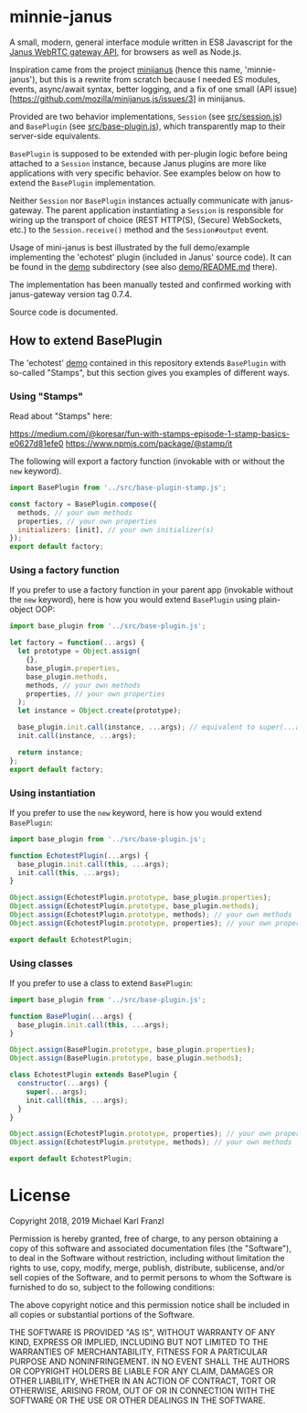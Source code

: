 # minnie-janus

A small, modern, general interface module written in ES8 Javascript for the [Janus WebRTC gateway
API](https://janus.conf.meetecho.com/docs/rest.html), for browsers as well as Node.js.

Inspiration came from the project [minijanus](https://github.com/mozilla/minijanus.js) (hence this
name, 'minnie-janus'), but this is a rewrite from scratch because I needed ES modules, events,
async/await syntax, better logging, and a fix of one small (API
issue)[https://github.com/mozilla/minijanus.js/issues/3] in minijanus.

Provided are two behavior implementations, `Session` (see [src/session.js](src/session.js)) and
`BasePlugin` (see [src/base-plugin.js](src/base-plugin.js)), which transparently map to their
server-side equivalents.

`BasePlugin` is supposed to be extended with per-plugin logic before being attached to a `Session`
instance, because Janus plugins are more like applications with very specific behavior. See
examples below on how to extend the `BasePlugin` implementation.

Neither `Session` nor `BasePlugin` instances actually communicate with janus-gateway. The parent
application instantiating a `Session` is responsible for wiring up the transport of choice (REST
HTTP(S), (Secure) WebSockets, etc.) to the `Session.receive()` method and the `Session#output`
event.

Usage of mini-janus is best illustrated by the full demo/example implementing the 'echotest' plugin
(included in Janus' source code). It can be found in the [demo](demo) subdirectory (see also
[demo/README.md](demo/README.md) there).

The implementation has been manually tested and confirmed working with janus-gateway version tag
0.7.4.

Source code is documented.


## How to extend BasePlugin

The 'echotest' [demo](demo) contained in this repository extends `BasePlugin` with so-called
"Stamps", but this section gives you examples of different ways.

### Using "Stamps"

Read about "Stamps" here:

https://medium.com/@koresar/fun-with-stamps-episode-1-stamp-basics-e0627d81efe0
https://www.npmjs.com/package/@stamp/it

The following will export a factory function (invokable with or without the `new` keyword).

```javascript
import BasePlugin from '../src/base-plugin-stamp.js';

const factory = BasePlugin.compose({
  methods, // your own methods
  properties, // your own properties
  initializers: [init], // your own initializer(s)
});
export default factory;
```


### Using a factory function

If you prefer to use a factory function in your parent app (invokable without the `new` keyword),
here is how you would extend `BasePlugin` using plain-object OOP:

```javascript
import base_plugin from '../src/base-plugin.js';

let factory = function(...args) {
  let prototype = Object.assign(
    {},
    base_plugin.properties,
    base_plugin.methods,
    methods, // your own methods
    properties, // your own properties
  );
  let instance = Object.create(prototype);

  base_plugin.init.call(instance, ...args); // equivalent to super(...args)
  init.call(instance, ...args);

  return instance;
};
export default factory;
```


### Using instantiation

If you prefer to use the `new` keyword, here is how you would extend `BasePlugin`:

```javascript
import base_plugin from '../src/base-plugin.js';

function EchotestPlugin(...args) {
  base_plugin.init.call(this, ...args);
  init.call(this, ...args);
}

Object.assign(EchotestPlugin.prototype, base_plugin.properties);
Object.assign(EchotestPlugin.prototype, base_plugin.methods);
Object.assign(EchotestPlugin.prototype, methods); // your own methods
Object.assign(EchotestPlugin.prototype, properties); // your own properties

export default EchotestPlugin;
```


### Using classes

If you prefer to use a class to extend `BasePlugin`:

```javascript
import base_plugin from '../src/base-plugin.js';

function BasePlugin(...args) {
  base_plugin.init.call(this, ...args);
}

Object.assign(BasePlugin.prototype, base_plugin.properties);
Object.assign(BasePlugin.prototype, base_plugin.methods);

class EchotestPlugin extends BasePlugin {
  constructor(...args) {
    super(...args);
    init.call(this, ...args);
  }
}

Object.assign(EchotestPlugin.prototype, properties); // your own properties
Object.assign(EchotestPlugin.prototype, methods); // your own methods

export default EchotestPlugin;
```

# License

Copyright 2018, 2019 Michael Karl Franzl

Permission is hereby granted, free of charge, to any person obtaining a copy of this software and
associated documentation files (the "Software"), to deal in the Software without restriction,
including without limitation the rights to use, copy, modify, merge, publish, distribute,
sublicense, and/or sell copies of the Software, and to permit persons to whom the Software is
furnished to do so, subject to the following conditions:

The above copyright notice and this permission notice shall be included in all copies or substantial
portions of the Software.

THE SOFTWARE IS PROVIDED "AS IS", WITHOUT WARRANTY OF ANY KIND, EXPRESS OR IMPLIED, INCLUDING BUT
NOT LIMITED TO THE WARRANTIES OF MERCHANTABILITY, FITNESS FOR A PARTICULAR PURPOSE AND
NONINFRINGEMENT. IN NO EVENT SHALL THE AUTHORS OR COPYRIGHT HOLDERS BE LIABLE FOR ANY CLAIM, DAMAGES
OR OTHER LIABILITY, WHETHER IN AN ACTION OF CONTRACT, TORT OR OTHERWISE, ARISING FROM, OUT OF OR IN
CONNECTION WITH THE SOFTWARE OR THE USE OR OTHER DEALINGS IN THE SOFTWARE.
